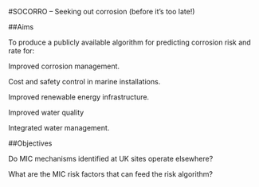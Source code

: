 
#SOCORRO – Seeking out corrosion (before it’s too late!)​

##Aims 

To produce a publicly available algorithm for predicting corrosion risk and rate for:​

Improved corrosion management.​

Cost and safety control in marine installations.​

Improved renewable energy infrastructure.​

Improved water quality​

Integrated water management.​

​##Objectives

Do MIC mechanisms identified at UK sites operate elsewhere?​

What are the MIC risk factors that can feed the risk algorithm?

